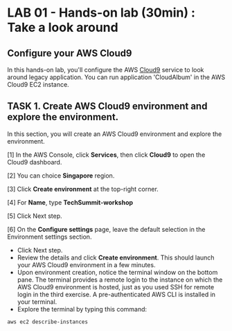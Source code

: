 # LAB 01 - Hands-on lab (30min) : Take a look around

## Configure your AWS Cloud9
In this hands-on lab, you'll configure the AWS [Cloud9](https://aws.amazon.com/cloud9/) service to look around legacy application. You can run application 'CloudAlbum' in the AWS Cloud9 EC2 instance.

## TASK 1. Create AWS Cloud9 environment and explore the environment.

In this section, you will create an AWS Cloud9 environment and explore the environment.

[1] In the AWS Console, click **Services**, then click **Cloud9** to open the Cloud9 dashboard.

[2] You can choice **Singapore** region.

[3] Click **Create environment** at the top-right corner.

[4] For **Name**, type **TechSummit-workshop**

[5] Click Next step.

[6] On the **Configure settings** page, leave the default selection in the Environment settings section.

* Click Next step.
* Review the details and click **Create environment**. This should launch your AWS Cloud9 environment in a few minutes.
* Upon environment creation, notice the terminal window on the bottom pane. The terminal provides a remote login to the instance on which the AWS Cloud9 environment is hosted, just as you used SSH for remote login in the third exercise. A pre-authenticated AWS CLI is installed in your terminal.
* Explore the terminal by typing this command: 

```
aws ec2 describe-instances
```



